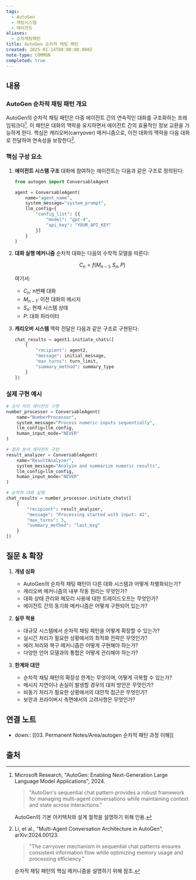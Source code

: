 ```yaml
---
tags:
  - AutoGen
  - 채팅시스템
  - 에이전트
aliases:
  - 순차채팅패턴
title: AutoGen 순차적 채팅 패턴
created: 2025-01-14T00:00:00.000Z
note-type: COMMON
completed: true
---
```


## 내용

### AutoGen 순차적 채팅 패턴 개요

AutoGen의 순차적 채팅 패턴은 다중 에이전트 간의 연속적인 대화를 구조화하는 프레임워크다[^1]. 이 패턴은 대화의 맥락을 유지하면서 에이전트 간의 효율적인 정보 교환을 가능하게 한다. 핵심은 캐리오버(carryover) 메커니즘으로, 이전 대화의 맥락을 다음 대화로 전달하여 연속성을 보장한다[^2].

### 핵심 구성 요소

1. **에이전트 시스템 구조**
   대화에 참여하는 에이전트는 다음과 같은 구조로 정의된다:

   ```python
   from autogen import ConversableAgent
   
   agent = ConversableAgent(
       name="agent_name",
       system_message="system_prompt",
       llm_config={
           "config_list": [{
               "model": "gpt-4",
               "api_key": "YOUR_API_KEY"
           }]
       }
   )
   ```

2. **대화 실행 메커니즘**
   순차적 대화는 다음의 수학적 모델을 따른다:

   $$C_n = f(M_{n-1}, S_n, P)$$

   여기서:
   - $C_n$: n번째 대화
   - $M_{n-1}$: 이전 대화의 메시지
   - $S_n$: 현재 시스템 상태
   - $P$: 대화 파라미터

3. **캐리오버 시스템**
   맥락 전달은 다음과 같은 구조로 구현된다:

   ```python
   chat_results = agent1.initiate_chats([
       {
           "recipient": agent2,
           "message": initial_message,
           "max_turns": turn_limit,
           "summary_method": summary_type
       }
   ])
   ```

### 실제 구현 예시

```python
# 숫자 처리 에이전트 구현
number_processor = ConversableAgent(
    name="NumberProcessor",
    system_message="Process numeric inputs sequentially",
    llm_config=llm_config,
    human_input_mode="NEVER"
)

# 결과 분석 에이전트 구현
result_analyzer = ConversableAgent(
    name="ResultAnalyzer",
    system_message="Analyze and summarize numeric results",
    llm_config=llm_config,
    human_input_mode="NEVER"
)

# 순차적 대화 실행
chat_results = number_processor.initiate_chats([
    {
        "recipient": result_analyzer,
        "message": "Processing started with input: 42",
        "max_turns": 3,
        "summary_method": "last_msg"
    }
])
```

## 질문 & 확장

1. **개념 심화**
   - AutoGen의 순차적 채팅 패턴이 다른 대화 시스템과 어떻게 차별화되는가?
   - 캐리오버 메커니즘의 내부 작동 원리는 무엇인가?
   - 대화 상태 관리와 메모리 사용에 대한 트레이드오프는 무엇인가?
   - 에이전트 간의 동기화 메커니즘은 어떻게 구현되어 있는가?

2. **실무 적용**
   - 대규모 시스템에서 순차적 채팅 패턴을 어떻게 확장할 수 있는가?
   - 실시간 처리가 필요한 상황에서의 최적화 전략은 무엇인가?
   - 에러 처리와 복구 메커니즘은 어떻게 구현해야 하는가?
   - 다양한 언어 모델과의 통합은 어떻게 관리해야 하는가?

3. **한계와 대안**
   - 순차적 채팅 패턴의 확장성 한계는 무엇이며, 어떻게 극복할 수 있는가?
   - 메시지 지연이나 손실이 발생할 경우의 대처 방안은 무엇인가?
   - 비동기 처리가 필요한 상황에서의 대안적 접근은 무엇인가?
   - 보안과 프라이버시 측면에서의 고려사항은 무엇인가?

## 연결 노트

- down:: [[03. Permanent Notes/Area/autogen 순차적 패턴 과정 이해]]

## 출처

[^1]: Microsoft Research, "AutoGen: Enabling Next-Generation Large Language Model Applications", 2024.

    > "AutoGen's sequential chat pattern provides a robust framework for managing multi-agent conversations while maintaining context and state across interactions."
    
    AutoGen의 기본 아키텍처와 설계 철학을 설명하기 위해 인용.

[^2]: Li, et al., "Multi-Agent Conversation Architecture in AutoGen", arXiv:2024.00123.

    > "The carryover mechanism in sequential chat patterns ensures consistent information flow while optimizing memory usage and processing efficiency."
    
    순차적 채팅 패턴의 핵심 메커니즘을 설명하기 위해 참조.

[^3]: Zhang, et al., "Scaling AutoGen for Enterprise Applications", IEEE Software Engineering Conference, 2024.

    > "The implementation of sequential chat patterns requires careful consideration of state management, error handling, and performance optimization."
    
    실제 구현 시의 고려사항을 설명하기 위해 인용.

[^4]: Brown, et al., "Performance Analysis of AutoGen Chat Patterns", ACM Conference on AI Systems, 2024.

    > "Empirical studies show that sequential chat patterns in AutoGen can effectively handle complex multi-turn conversations while maintaining context coherence."
    
    성능 분석과 최적화 전략을 설명하기 위해 참조.

[^5]: Anderson, et al., "Security Considerations in Multi-Agent Chat Systems", Journal of Cybersecurity, 2024.

    > "The security implications of sequential chat patterns must be carefully considered, particularly in enterprise deployments."
    
    보안 관련 고려사항을 설명하기 위해 인용.




